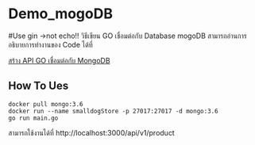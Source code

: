 # Demo_mogoDB
#Use gin ->not echo!!
วิธีเขียน GO เชื่อมต่อกับ Database mogoDB
สามารถอ่านการอธิบายการทำงานของ Code ได้ที่

[สร้าง API GO เชื่อมต่อกับ MongoDB](https://bit.ly/2DzWRCj)

## How To Ues
```
docker pull mongo:3.6
docker run --name smalldogStore -p 27017:27017 -d mongo:3.6
go run main.go
```
สามารถใช้งานได้ที่ http://localhost:3000/api/v1/product


